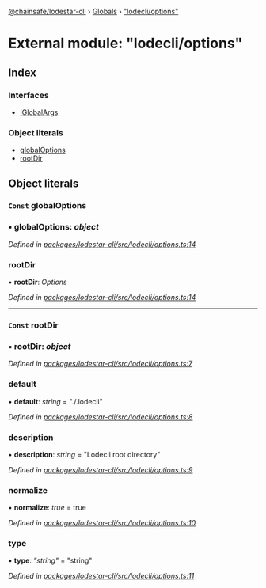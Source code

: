 [@chainsafe/lodestar-cli](../README.md) › [Globals](../globals.md) › ["lodecli/options"](_lodecli_options_.md)

# External module: "lodecli/options"

## Index

### Interfaces

* [IGlobalArgs](../interfaces/_lodecli_options_.iglobalargs.md)

### Object literals

* [globalOptions](_lodecli_options_.md#const-globaloptions)
* [rootDir](_lodecli_options_.md#const-rootdir)

## Object literals

### `Const` globalOptions

### ▪ **globalOptions**: *object*

*Defined in [packages/lodestar-cli/src/lodecli/options.ts:14](https://github.com/ChainSafe/lodestar/blob/bbe465408/packages/lodestar-cli/src/lodecli/options.ts#L14)*

###  rootDir

• **rootDir**: *Options*

*Defined in [packages/lodestar-cli/src/lodecli/options.ts:14](https://github.com/ChainSafe/lodestar/blob/bbe465408/packages/lodestar-cli/src/lodecli/options.ts#L14)*

___

### `Const` rootDir

### ▪ **rootDir**: *object*

*Defined in [packages/lodestar-cli/src/lodecli/options.ts:7](https://github.com/ChainSafe/lodestar/blob/bbe465408/packages/lodestar-cli/src/lodecli/options.ts#L7)*

###  default

• **default**: *string* = "./.lodecli"

*Defined in [packages/lodestar-cli/src/lodecli/options.ts:8](https://github.com/ChainSafe/lodestar/blob/bbe465408/packages/lodestar-cli/src/lodecli/options.ts#L8)*

###  description

• **description**: *string* = "Lodecli root directory"

*Defined in [packages/lodestar-cli/src/lodecli/options.ts:9](https://github.com/ChainSafe/lodestar/blob/bbe465408/packages/lodestar-cli/src/lodecli/options.ts#L9)*

###  normalize

• **normalize**: *true* = true

*Defined in [packages/lodestar-cli/src/lodecli/options.ts:10](https://github.com/ChainSafe/lodestar/blob/bbe465408/packages/lodestar-cli/src/lodecli/options.ts#L10)*

###  type

• **type**: *"string"* = "string"

*Defined in [packages/lodestar-cli/src/lodecli/options.ts:11](https://github.com/ChainSafe/lodestar/blob/bbe465408/packages/lodestar-cli/src/lodecli/options.ts#L11)*
